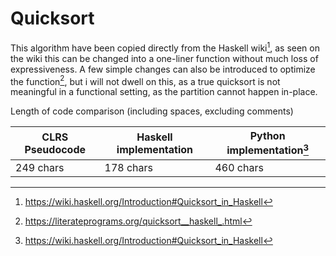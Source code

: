 # Quicksort

This algorithm have been copied directly from the Haskell wiki[^1], as seen on the wiki this can be changed into a one-liner function without much loss of expressiveness. A few simple changes can also be introduced to optimize the function[^2], but i will not dwell on this, as a true quicksort is not meaningful in a functional setting, as the partition cannot happen in-place.

Length of code comparison (including spaces, excluding comments)

| CLRS Pseudocode | Haskell implementation | Python implementation[^1] |
|-----------------|------------------------|---------------------------|
| 249 chars       | 178 chars              | 460 chars                 |

[^1]: https://wiki.haskell.org/Introduction#Quicksort_in_Haskell
[^2]: https://literateprograms.org/quicksort__haskell_.html
[^3]: https://www.geeksforgeeks.org/python-program-for-quicksort/
